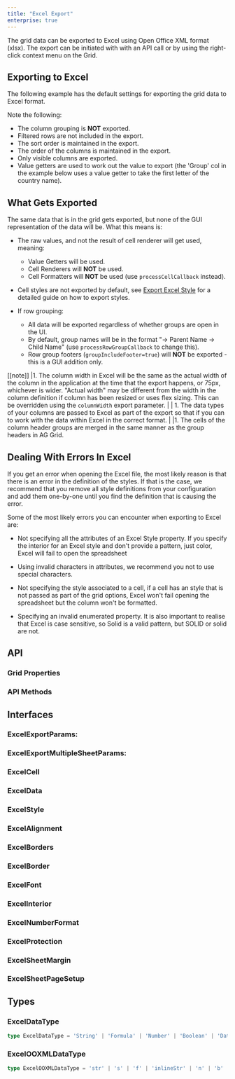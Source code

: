 ```yaml
---
title: "Excel Export"
enterprise: true
---
```


The grid data can be exported to Excel using Open Office XML format (xlsx). The export can be initiated with with an API call or by using the right-click context menu on the Grid.

## Exporting to Excel

The following example has the default settings for exporting the grid data to Excel format.

Note the following:

- The column grouping is **NOT** exported.
- Filtered rows are not included in the export.
- The sort order is maintained in the export.
- The order of the columns is maintained in the export.
- Only visible columns are exported.
- Value getters are used to work out the value to export (the 'Group' col in the example below uses a value getter to take the first letter of the country name).

<grid-example title='Default Excel Export' name='excel-default-export' type='generated' options='{ "enterprise": true, "exampleHeight": 600 }'></grid-example>

## What Gets Exported

The same data that is in the grid gets exported, but none of the GUI representation of the data will be. What this means is:

- The raw values, and not the result of cell renderer will get used, meaning:
  - Value Getters will be used.
  - Cell Renderers will **NOT** be used.
  - Cell Formatters will **NOT** be used (use `processCellCallback` instead).

- Cell styles are not exported by default, see [Export Excel Style](/excel-export-styles/) for a detailed guide on how to export styles.

- If row grouping:

  - All data will be exported regardless of whether groups are open in the UI.
  - By default, group names will be in the format "-> Parent Name -> Child Name" (use `processRowGroupCallback` to change this).
  - Row group footers (`groupIncludeFooter=true`) will **NOT** be exported - this is a GUI addition only.

[[note]]
|1. The column width in Excel will be the same as the actual width of the column in the application at the time that the export happens, or 75px, whichever is wider. "Actual width" may be different from the width in the column definition if column has been resized or uses flex sizing. This can be overridden using the `columnWidth` export parameter.
|
| 1. The data types of your columns are passed to Excel as part of the export so that if you can to work with the data within Excel in the correct format.
|
|1. The cells of the column header groups are merged in the same manner as the group headers in AG Grid.

## Dealing With Errors In Excel

If you get an error when opening the Excel file, the most likely reason is that there is an error in the definition of the styles. If that is the case, we recommend that you remove all style definitions from your configuration and add them one-by-one until you find the definition that is causing the error.

Some of the most likely errors you can encounter when exporting to Excel are:

- Not specifying all the attributes of an Excel Style property. If you specify the interior for an Excel style and don't provide a pattern, just color, Excel will fail to open the spreadsheet

- Using invalid characters in attributes, we recommend you not to use special characters.

- Not specifying the style associated to a cell, if a cell has an style that is not passed as part of the grid options, Excel won't fail opening the spreadsheet but the column won't be formatted.

- Specifying an invalid enumerated property. It is also important to realise that Excel is case sensitive, so Solid is a valid pattern, but SOLID or solid are not.

## API

### Grid Properties

<api-documentation source='grid-properties/properties.json' section='miscellaneous' names='["suppressExcelExport", "excelStyles"]'></api-documentation>

### API Methods

<api-documentation source='grid-api/api.json' section='export' names='["exportDataAsExcel()", "getDataAsExcel()", "getSheetDataForExcel()", "getMultipleSheetsAsExcel()", "exportMultipleSheetsAsExcel()"]'></api-documentation>

## Interfaces

### ExcelExportParams:

<api-documentation source='excel-export/resources/excel-export-params.json' section='excelExportParams'></api-documentation>

### ExcelExportMultipleSheetParams:

<api-documentation source='excel-export/resources/excel-export-params.json' section='excelExportMultipleSheetParams'></api-documentation>

### ExcelCell

<api-documentation source='excel-export/resources/excel-export-params.json' section='excelCell'></api-documentation>

### ExcelData

<api-documentation source='excel-export/resources/excel-export-params.json' section='excelData'></api-documentation>

### ExcelStyle

<api-documentation source='excel-export/resources/excel-export-params.json' section='excelStyle'></api-documentation>

### ExcelAlignment

<api-documentation source='excel-export/resources/excel-export-params.json' section='excelAlignment'></api-documentation>

### ExcelBorders

<api-documentation source='excel-export/resources/excel-export-params.json' section='excelBorders'></api-documentation>

### ExcelBorder

<api-documentation source='excel-export/resources/excel-export-params.json' section='excelBorder'></api-documentation>

### ExcelFont

<api-documentation source='excel-export/resources/excel-export-params.json' section='excelFont'></api-documentation>

### ExcelInterior

<api-documentation source='excel-export/resources/excel-export-params.json' section='excelInterior'></api-documentation>

### ExcelNumberFormat

<api-documentation source='excel-export/resources/excel-export-params.json' section='excelNumberFormat'></api-documentation>

### ExcelProtection

<api-documentation source='excel-export/resources/excel-export-params.json' section='excelProtection'></api-documentation>

### ExcelSheetMargin

<api-documentation source='excel-export/resources/excel-export-params.json' section='excelSheetMargin'></api-documentation>

### ExcelSheetPageSetup

<api-documentation source='excel-export/resources/excel-export-params.json' section='excelSheetPageSetup'></api-documentation>

## Types

### ExcelDataType

```ts
type ExcelDataType = 'String' | 'Formula' | 'Number' | 'Boolean' | 'DateTime' | 'Error'
```

### ExcelOOXMLDataType

```ts
type ExcelOOXMLDataType = 'str' | 's' | 'f' | 'inlineStr' | 'n' | 'b' | 'd' | 'e' | 'empty'
```